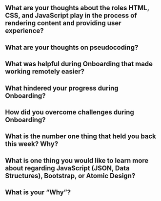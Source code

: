 ## What are your thoughts about the roles HTML, CSS, and JavaScript play in the process of rendering content and providing user experience?
## What are your thoughts on pseudocoding?
## What was helpful during Onboarding that made working remotely easier?
## What hindered your progress during Onboarding?
## How did you overcome challenges during Onboarding?
## What is the number one thing that held you back this week? Why?
## What is one thing you would like to learn more about regarding JavaScript (JSON, Data Structures), Bootstrap, or Atomic Design?
## What is your “Why”?
